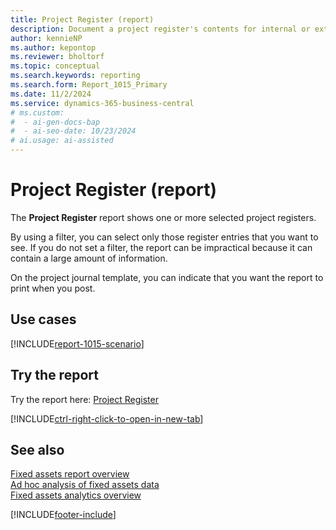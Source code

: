 ```yaml
---
title: Project Register (report)
description: Document a project register's contents for internal or external audits.
author: kennieNP
ms.author: kepontop
ms.reviewer: bholtorf
ms.topic: conceptual
ms.search.keywords: reporting
ms.search.form: Report_1015_Primary
ms.date: 11/2/2024
ms.service: dynamics-365-business-central
# ms.custom:
#  - ai-gen-docs-bap
#  - ai-seo-date: 10/23/2024
# ai.usage: ai-assisted
---
```


# Project Register (report)

The **Project Register** report shows one or more selected project registers. 

By using a filter, you can select only those register entries that you want to see. If you do not set a filter, the report can be impractical because it can contain a large amount of information. 

On the project journal template, you can indicate that you want the report to print when you post.


## Use cases

[!INCLUDE[report-1015-scenario](../includes/report-1015-scenario-include.md)]

<!-- 

Prompt

Below is a report in an ERP system. Provide 3-4 use cases for different personas working with project management or finance for projects.

Format like this:    
  
As a <persona>, use the report to    
* use case 1  
* use case 2    

Do not capitalize the persona names. 

Do not start lines with "Use the data to"

## Report name
Project Register

## Report description


### What the report does

### Use cases


Please include your data sources and URLs

-->


## Try the report

Try the report here: [Project Register](https://businesscentral.dynamics.com?report=1015)

[!INCLUDE[ctrl-right-click-to-open-in-new-tab](../includes/ctrl-right-click-to-open-in-new-tab.md)]

## See also

[Fixed assets report overview](../fa-reports.md)  
[Ad hoc analysis of fixed assets data](../ad-hoc-analysis-fa.md)  
[Fixed assets analytics overview](../fa-analytics-overview.md)  

[!INCLUDE[footer-include](../includes/footer-banner.md)]